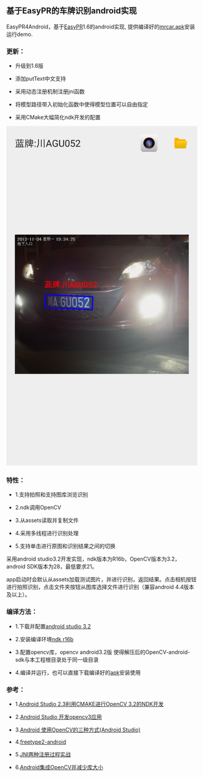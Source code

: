 ## 基于EasyPR的车牌识别android实现

EasyPR4Android，基于[EasyPR](https://github.com/liuruoze/EasyPR)1.6的android实现, 提供编译好的[mrcar.apk](mrcar.apk)安装运行demo.

### 更新：

* 升级到1.6版

* 添加putText中文支持

* 采用动态注册机制注册jni函数

* 将模型路径带入初始化函数中使得模型位置可以自由指定

* 采用CMake大幅简化ndk开发的配置

![mrcar](mrcar.png)

### 特性：

* 1.支持拍照和支持图库浏览识别

* 2.ndk调用OpenCV

* 3.从assets读取并复制文件

* 4.采用多线程进行识别处理

* 5.支持单击进行原图和识别结果之间的切换

采用android studio3.2开发实现，ndk版本为R16b，OpenCV版本为3.2，android SDK版本为28，最低要求21。

app启动时会默认从assets加载测试图片，并进行识别，返回结果。点击相机按钮进行拍照识别，点击文件夹按钮从图库选择文件进行识别（兼容android 4.4版本及以上）。

### 编译方法：

* 1.下载并配置[android studio 3.2](http://www.android-studio.org/)

* 2.安装编译环境[ndk r16b](http://blog.csdn.net/shuzfan/article/details/52690554)

* 3.配置opencv库，opencv android3.2版
使得解压后的OpenCV-android-sdk与本工程根目录处于同一级目录

* 4.编译并运行，也可以直接下载编译好的[apk](mrcar.apk)安装使用

### 参考：

* 1.[Android Studio 2.3利用CMAKE进行OpenCV 3.2的NDK开发
](http://johnhany.net/2017/07/opencv-ndk-dev-with-cmake-on-android-studio/)


* 2.[Android Studio 开发opencv3应用](https://wenku.baidu.com/view/8665a8efcc17552706220881)


* 3.[Android 使用OpenCV的三种方式(Android Studio)](http://blog.csdn.net/sbsujjbcy/article/details/49520791)


* 4.[freetype2-android](https://github.com/cdave1/freetype2-android)


* 5.[JNI两种注册过程实战](https://blog.csdn.net/xsf50717/article/details/54693802)


* 6.[Android集成OpenCV并减少库大小](https://blog.csdn.net/suwk1009/article/details/79746724)